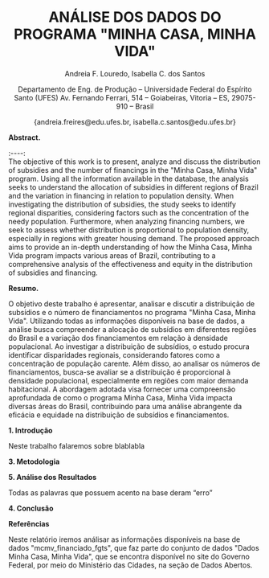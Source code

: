 <h1 align="center"> ANÁLISE DOS DADOS DO PROGRAMA "MINHA CASA, MINHA VIDA" </h1> 

<p align="center"> 
Andreia F. Louredo, Isabella C. dos Santos
</p>
<p align="center"> 
Departamento de Eng. de Produção – Universidade Federal do Espírito Santo (UFES)
Av. Fernando Ferrari, 514 – Goiabeiras, Vitoria – ES, 29075-910 – Brasil
</p>
<p align="center"> 
{andreia.freires@edu.ufes.br, isabella.c.santos@edu.ufes.br}
</p>

**Abstract.**
 
  :----:  
  The objective of this work is to present, analyze and discuss the distribution of subsidies and the number of financings in the "Minha Casa, Minha Vida" program. Using all the information available in the 
database, the analysis seeks to understand the allocation of subsidies in different regions of Brazil and the variation in financing in relation to population density. When investigating the distribution of subsidies, the study seeks to identify regional disparities, considering factors such as the concentration of the needy population. Furthermore, when analyzing financing numbers, we seek to assess whether distribution is proportional to population density, especially in regions with greater housing demand. The proposed approach aims to provide an in-depth understanding of how the Minha Casa, Minha Vida program impacts various areas of Brazil, contributing to a comprehensive analysis of the effectiveness and  equity in the distribution of subsidies and financing. 


**Resumo.** 

O objetivo deste trabalho é apresentar, analisar e discutir a distribuição de subsídios e o número de financiamentos no programa "Minha Casa, Minha Vida". Utilizando todas as informações disponíveis na base de dados, a análise busca compreender a alocação de subsídios em diferentes regiões do Brasil e a variação dos financiamentos em relação à densidade populacional. Ao investigar a distribuição de subsídios, o estudo procura identificar disparidades regionais, considerando fatores como a concentração de população carente. Além disso, ao analisar os números de financiamentos, busca-se avaliar se a distribuição é proporcional à densidade populacional, especialmente em regiões com maior demanda habitacional. A abordagem adotada visa fornecer uma compreensão aprofundada de como o programa Minha Casa, Minha Vida impacta diversas áreas do Brasil, contribuindo para uma análise abrangente da eficácia e equidade na distribuição de subsídios e financiamentos.


**1.	Introdução**
   
Neste trabalho falaremos sobre blablabla 


**3.	Metodologia**

   
**5.	Análise dos Resultados**

Todas as palavras que possuem acento na base deram “erro”

**4.	Conclusão**

   
**Referências**



Neste relatório iremos análisar as informações disponíveis na base de dados "mcmv_financiado_fgts", que faz parte do conjunto de dados "Dados Minha Casa, Minha Vida", que se encontra disponível no site do Governo Federal, por meio do Ministério das Cidades, na seção de Dados Abertos.





